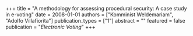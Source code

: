 +++
title = "A methodology for assessing procedural security: A case study in e-voting"
date = 2008-01-01
authors = ["Komminist Weldemariam", "Adolfo Villafiorita"]
publication_types = ["1"]
abstract = ""
featured = false
publication = "*Electronic Voting*"
+++

